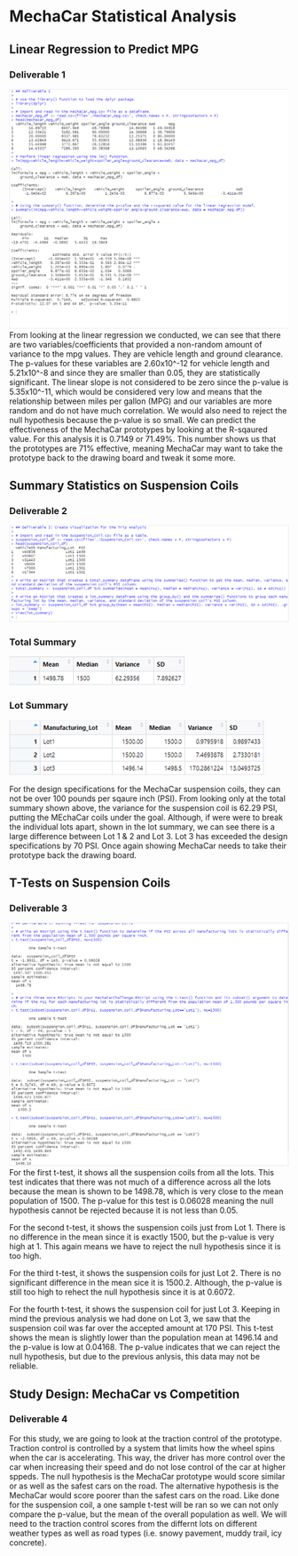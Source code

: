 # MechaCar Statistical Analysis

## Linear Regression to Predict MPG
### Deliverable 1
![deliverable1.png](https://github.com/mackalys/MechaCar_Statistical_Analysis/blob/main/resources/images/deliverable1.png)
From looking at the linear regression we conducted, we can see that there are two variables/coefficients that provided a non-random amount of variance to the mpg values. They are vehicle length and ground clearance. The p-values for these variables are 2.60x10^-12 for vehicle length and 5.21x10^-8 and since they are smaller than 0.05, they are statistically significant. The linear slope is not considered to be zero since the p-value is 5.35x10^-11, which would be considered very low and means that the relationship between miles per gallon (MPG) and our variables are more random and do not have much correlation. We would also need to reject the null hypothesis because the p-value is so small. We can predict the effectiveness of the MechaCar prototypes by looking at the R-sqaured value. For this analysis it is 0.7149 or 71.49%. This number shows us that the prototypes are 71% effective, meaning MechaCar may want to take the prototype back to the drawing board and tweak it some more.

## Summary Statistics on Suspension Coils
### Deliverable 2
![deliverable2.png](https://github.com/mackalys/MechaCar_Statistical_Analysis/blob/main/resources/images/deliverable2.png)
### Total Summary
![total_summary.png](https://github.com/mackalys/MechaCar_Statistical_Analysis/blob/main/resources/images/total_summary.png)
### Lot Summary
![lot_summary.png](https://github.com/mackalys/MechaCar_Statistical_Analysis/blob/main/resources/images/lot_summary.png)

For the design specifications for the MechaCar suspension coils, they can not be over 100 pounds per sqaure inch (PSI). From looking only at the total summary shown above, the variance for the suspension coil is 62.29 PSI, putting the MEchaCar coils under the goal. Although, if were were to break the individual lots apart, shown in the lot summary, we can see there is a large difference between Lot 1 & 2 and Lot 3. Lot 3 has exceeded the design specifications by 70 PSI. Once again showing MechaCar needs to take their prototype back the drawing board.

## T-Tests on Suspension Coils
### Deliverable 3
![deliverable3.png](https://github.com/mackalys/MechaCar_Statistical_Analysis/blob/main/resources/images/deliverable3.png)
For the first t-test, it shows all the suspension coils from all the lots. This test indicates that there was not much of a difference across all the lots because the mean is shown to be 1498.78, which is very close to the mean population of 1500. The p-value for this test is 0.06028 meaning the null hypothesis cannot be rejected because it is not less than 0.05.

For the second t-test, it shows the suspension coils just from Lot 1. There is no difference in the mean since it is exactly 1500, but the p-value is very high at 1. This again means we have to reject the null hypothesis since it is too high. 

For the third t-test, it shows the suspension coils for just Lot 2. There is no significant difference in the mean sice it is 1500.2. Although, the p-value is still too high to rehect the null hypothesis since it is at 0.6072.

For the fourth t-test, it shows the suspension coil for just Lot 3. Keeping in mind the previous analysis we had done on Lot 3, we saw that the suspension coil was far over the accepted amount at 170 PSI. This t-test shows the mean is slightly lower than the population mean at 1496.14 and the p-value is low at 0.04168. The p-value indicates that we can reject the null hypothesis, but due to the previous anlysis, this data may not be reliable.

## Study Design: MechaCar vs Competition
### Deliverable 4
For this study, we are going to look at the traction control of the prototype. Traction control is controlled by a system that limits how the wheel spins when the car is accelerating. This way, the driver has more control over the car when increasing their speed and do not lose control of the car at higher sppeds. 
The null hypothesis is the MechaCar prototype would score similar or as well as the safest cars on the road. The alternative hypothesis is the MechaCar would score poorer than the safest cars on the road.
Like done for the suspension coil, a one sample t-test will be ran so we can not only compare the p-value, but the mean of the overall population as well. We will need to the traction control scores from the differnt lots on different weather types as well as road types (i.e. snowy pavement, muddy trail, icy concrete).
